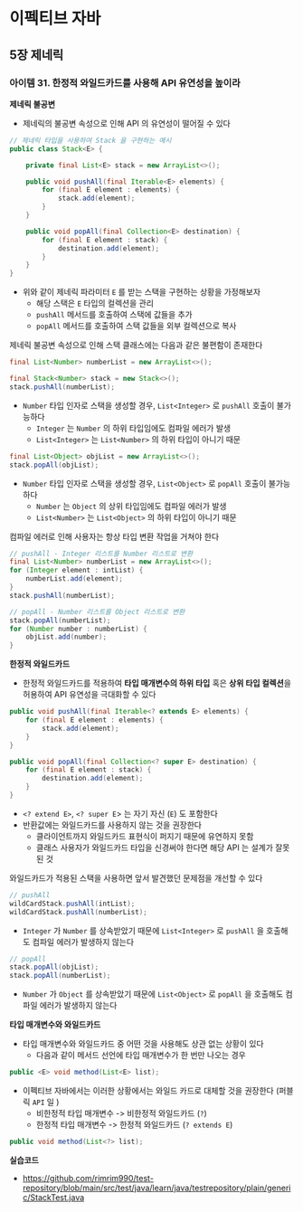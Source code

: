 # 이펙티브 자바

## 5장 제네릭

### 아이템 31. 한정적 와일드카드를 사용해 API 유연성을 높이라

**제네릭 불공변**
- 제네릭의 불공변 속성으로 인해 API 의 유연성이 떨어질 수 있다
```java
// 제네릭 타입을 사용하여 Stack 을 구현하는 예시
public class Stack<E> {

    private final List<E> stack = new ArrayList<>();

    public void pushAll(final Iterable<E> elements) {
        for (final E element : elements) {
            stack.add(element);
        }
    }

    public void popAll(final Collection<E> destination) {
        for (final E element : stack) {
            destination.add(element);
        }
    }
}
```
- 위와 같이 제네릭 파라미터 `E` 를 받는 스택을 구현하는 상황을 가정해보자
  - 해당 스택은 `E` 타입의 컬렉션을 관리
  - `pushAll` 메서드를 호출하여 스택에 값들을 추가
  - `popAll` 메서드를 호출하여 스택 값들을 외부 컬렉션으로 복사

제네릭 불공변 속성으로 인해 스택 클래스에는 다음과 같은 불편함이 존재한다
```java
final List<Number> numberList = new ArrayList<>();

final Stack<Number> stack = new Stack<>();
stack.pushAll(numberList);
```
- `Number` 타입 인자로 스택을 생성할 경우, `List<Integer>` 로 `pushAll` 호출이 불가능하다
  - `Integer` 는 `Number` 의 하위 타입임에도 컴파일 에러가 발생
  - `List<Integer>` 는 `List<Number>` 의 하위 타입이 아니기 때문

```java
final List<Object> objList = new ArrayList<>();
stack.popAll(objList);
```
- `Number` 타입 인자로 스택을 생성할 경우, `List<Object>` 로 `popAll` 호출이 불가능하다
  - `Number` 는 `Object` 의 상위 타입임에도 컴파일 에러가 발생
  - `List<Number>` 는 `List<Object>` 의 하위 타입이 아니기 때문

컴파일 에러로 인해 사용자는 항상 타입 변환 작업을 거쳐야 한다
```java
// pushAll - Integer 리스트를 Number 리스트로 변환
final List<Number> numberList = new ArrayList<>();
for (Integer element : intList) {
    numberList.add(element);
}
stack.pushAll(numberList);

// popAll - Number 리스트를 Object 리스트로 변환
stack.popAll(numberList);
for (Number number : numberList) {
    objList.add(number);
}
```

**한정적 와일드카드**
- 한정적 와일드카드를 적용하여 **타입 매개변수의 하위 타입** 혹은 **상위 타입 컬렉션**을 허용하여 API 유연성을 극대화할 수 있다
```java
public void pushAll(final Iterable<? extends E> elements) {
    for (final E element : elements) {
        stack.add(element);
    }
}

public void popAll(final Collection<? super E> destination) {
    for (final E element : stack) {
        destination.add(element);
    }
}
```
- `<? extend E>`, `<? super E`> 는 자기 자신 (`E`) 도 포함한다
- 반환값에는 와일드카드를 사용하지 않는 것을 권장한다
  - 클라이언트까지 와일드카드 표현식이 퍼지기 때문에 유연하지 못함
  - 클래스 사용자가 와일드카드 타입을 신경써야 한다면 해당 API 는 설계가 잘못된 것

와일드카드가 적용된 스택을 사용하면 앞서 발견했던 문제점을 개선할 수 있다
```java
// pushAll
wildCardStack.pushAll(intList);
wildCardStack.pushAll(numberList);
```
- `Integer` 가 `Number` 를 상속받았기 때문에 `List<Integer>` 로 `pushAll` 을 호출해도 컴파일 에러가 발생하지 않는다

```java
// popAll
stack.popAll(objList);
stack.popAll(numberList);
```
- `Number` 가 `Object` 를 상속받았기 때문에 `List<Object>` 로 `popAll` 을 호출해도 컴파일 에러가 발생하지 않는다

**타입 매개변수와 와일드카드**
- 타입 매개변수와 와일드카드 중 어떤 것을 사용해도 상관 없는 상황이 있다
  - 다음과 같이 메서드 선언에 타입 매개변수가 한 번만 나오는 경우
```java
public <E> void method(List<E> list); 
```
- 이펙티브 자바에서는 이러한 상황에서는 와일드 카드로 대체할 것을 권장한다 (퍼블릭 `API` 일 )
  - 비한정적 타입 매개변수 -> 비한정적 와일드카드 (`?`)
  - 한정적 타입 매개변수 -> 한정적 와일드카드 (`? extends E`)
```java
public void method(List<?> list);
```

**실습코드**
- https://github.com/rimrim990/test-repository/blob/main/src/test/java/learn/java/testrepository/plain/generic/StackTest.java
